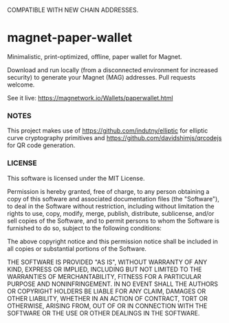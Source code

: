 COMPATIBLE WITH NEW CHAIN ADDRESSES.

# magnet-paper-wallet
Minimalistic, print-optimized, offline, paper wallet for Magnet.

Download and run locally (from a disconnected environment for increased security) to generate your Magnet (MAG) addresses.
Pull requests welcome.

See it live: https://magnetwork.io/Wallets/paperwallet.html

### NOTES

This project makes use of https://github.com/indutny/elliptic for elliptic curve cryptography primitives and https://github.com/davidshimjs/qrcodejs for QR code generation.

### LICENSE

This software is licensed under the MIT License.

Permission is hereby granted, free of charge, to any person obtaining a
copy of this software and associated documentation files (the
"Software"), to deal in the Software without restriction, including
without limitation the rights to use, copy, modify, merge, publish,
distribute, sublicense, and/or sell copies of the Software, and to permit
persons to whom the Software is furnished to do so, subject to the
following conditions:

The above copyright notice and this permission notice shall be included
in all copies or substantial portions of the Software.

THE SOFTWARE IS PROVIDED "AS IS", WITHOUT WARRANTY OF ANY KIND, EXPRESS
OR IMPLIED, INCLUDING BUT NOT LIMITED TO THE WARRANTIES OF
MERCHANTABILITY, FITNESS FOR A PARTICULAR PURPOSE AND NONINFRINGEMENT. IN
NO EVENT SHALL THE AUTHORS OR COPYRIGHT HOLDERS BE LIABLE FOR ANY CLAIM,
DAMAGES OR OTHER LIABILITY, WHETHER IN AN ACTION OF CONTRACT, TORT OR
OTHERWISE, ARISING FROM, OUT OF OR IN CONNECTION WITH THE SOFTWARE OR THE
USE OR OTHER DEALINGS IN THE SOFTWARE.
